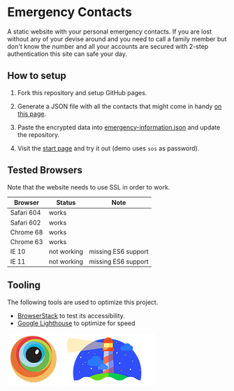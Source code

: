 # Emergency Contacts
A static website with your personal emergency contacts. If you are lost without any of your devise around and you need to call a family member but don't know the number and all your accounts are secured with 2-step authentication this site can safe your day.

## How to setup

1) Fork this repository and setup GitHub pages.

2) Generate a JSON file with all the contacts that might come in handy [on this page](https://jwillmer.github.io/emergency-contacts/encrypt.html).

3) Paste the encrypted data into [emergency-information.json](emergency-information.json) and update the repository.

4) Visit the [start page](https://jwillmer.github.io/emergency-contacts/index.html) and try it out (demo uses `sos` as password).

## Tested Browsers

Note that the website needs to use SSL in order to work.

| Browser      | Status      | Note                 |
| ------------ | ----------- | -------------------- |
| Safari 604   | works       |                      |
| Safari 602   | works       |                      |
| Chrome 68    | works       |                      |
| Chrome 63    | works       |                      |
| IE 10        | not working | missing ES6 support  |
| IE 11        | not working | missing ES6 support  |


## Tooling

The following tools are used to optimize this project.

- [BrowserStack](https://www.browserstack.com/) to test its accessibility. 
- [Google Lighthouse](https://developers.google.com/web/tools/lighthouse/) to optimize for speed

[![browserstack](img/browserstack.png)](https://www.browserstack.com/)
[![lighthouse](img/lighthouse.png)](https://developers.google.com/web/tools/lighthouse/)
